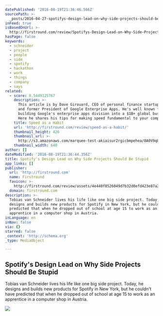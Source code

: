 ```yaml
---
datePublished: '2016-08-19T21:36:46.566Z'
sourcePath: >-
  _posts/2016-04-27-spotifys-design-lead-on-why-side-projects-should-be-stupid.md
inFeed: true
isBasedOnUrl: >-
  http://firstround.com/review/Spotifys-Design-Lead-on-Why-Side-Projects-Should-be-Stupid/
hasPage: false
keywords:
  - schneider
  - project
  - people
  - side
  - spotify
  - hackathon
  - work
  - things
  - company
  - says
related:
  - score: 0.5449125767
    description: >-
      This article is by Dave Girouard, CEO of personal finance startup Upstart,
      and former President of Google Enterprise Apps. He's well known for
      building Google's enterprise apps division into a $1B+ global business.
      Here he shares his tips for making speed fundamental to your company.
    title: Speed as a Habit
    url: 'http://firstround.com/review/speed-as-a-habit/'
    thumbnail_height: 426
    thumbnail_url: >-
      http://s3.amazonaws.com/marquee-test-akiaisur2rgicbmpehea/8A0V9qL9TTic0g9CdcXm_Dave%20Hero.jpg
    thumbnail_width: 640
author: []
dateModified: '2016-08-19T21:36:44.356Z'
title: Spotify's Design Lead on Why Side Projects Should Be Stupid
app_links: []
publisher:
  url: 'http://firstround.com'
  name: Firstround
  favicon: >-
    http://firstround.com/review/assets/4e440f8526049d7b32d0efd423e87a26/images/favicon.ico
  domain: firstround.com
description: >-
  Tobias van Schneider lives his life like one big side project. Today, he
  designs and builds new products for Spotify in New York, but he couldn't have
  predicted that when he dropped out of school at age 15 to work as an
  apprentice in a computer shop in Austria.
inLanguage: en
inNav: false
via: {}
starred: false
_context: 'http://schema.org'
_type: MediaObject

---
```

<article style=""><h1>Spotify's Design Lead on Why Side Projects Should Be Stupid</h1><p>Tobias van Schneider lives his life like one big side project. Today, he designs and builds new products for Spotify in New York, but he couldn't have predicted that when he dropped out of school at age 15 to work as an apprentice in a computer shop in Austria.</p><img src="http://s3.amazonaws.com/marquee-test-akiaisur2rgicbmpehea/On3IelOFRhqJWCN0qchQ_MGP_6064.jpg" /></article>